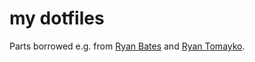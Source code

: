my dotfiles
===========

Parts borrowed e.g. from [Ryan Bates](http://github.com/ryanb/dotfiles) and [Ryan Tomayko](http://github.com/rtomayko/dotfiles/).
